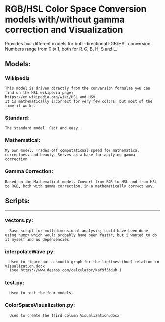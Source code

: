 # RGB/HSL Color Space Conversion models with/without gamma correction and Visualization #

 Provides four different models for both-directional RGB/HSL conversion.
 Numbers range from 0 to 1, both for R, G, B, H, S and L.
 
## Models: ##
###   Wikipedia
    This model is driven directly from the conversion formulae you can find on the HSL wikipedia page;
    https://en.wikipedia.org/wiki/HSL_and_HSV
    It is mathematically incorrect for very few colors, but most of the time it works.
 
###   Standard: ###
    The standard model. Fast and easy.
 
###   Mathematical: ###
    My own model. Trades off computational speed for mathematical correctness and beauty. Serves as a base for applying gamma correction.
 
###   Gamma Correction: ###
    Based on the Mathematical model. Convert from RGB to HSL and from HSL to RGB, both with gamma correction, in a mathematically correct way.
  
  
##  Scripts: ##
  --------
###    vectors.py: ###
      Base script for multidimensional analysis; could have been done using numpy which would probably have been faster, but i wanted to do it myself and no dependencies.
  
###    interpolateWave.py: ###
      Used to figure out a smooth graph for the lightness(hue) relation in Visualization.docx
      (see https://www.desmos.com/calculator/kaf9f5bdub )
    
###    test.py: ###
      Used to test the four models.
    
###    ColorSpaceVisualization.py: ###
      Used to create the third column Visualization.docx